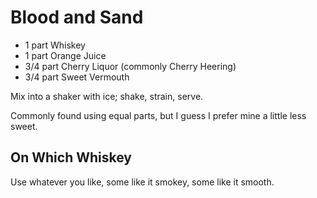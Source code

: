 Blood and Sand
==============

- 1 part Whiskey
- 1 part Orange Juice
- 3/4 part Cherry Liquor (commonly Cherry Heering)
- 3/4 part Sweet Vermouth

Mix into a shaker with ice; shake, strain, serve.

Commonly found using equal parts, but I guess I prefer mine a little less sweet.

On Which Whiskey
----------------

Use whatever you like, some like it smokey, some like it smooth.

